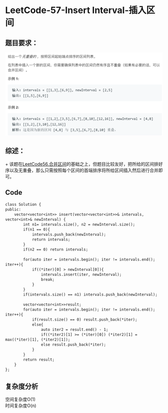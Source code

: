 # LeetCode-57-Insert Interval-插入区间

## 题目要求：
![avatar](https://github.com/JakeChanFangZiyuan20/MyLeetCode/blob/master/img/57.png)

## 综述：  
\+ 该题在[LeetCode56.合并区间](https://leetcode-cn.com/problems/merge-intervals/)的基础之上，但题目比较友好，把所给的区间排好序以及无重叠，那么只需按照每个区间的首端排序将所给区间插入然后进行合并即可。  

## Code
```
class Solution {
public:
    vector<vector<int>> insert(vector<vector<int>>& intervals, vector<int>& newInterval) {
        int n1= intervals.size(), n2 = newInterval.size();
        if(n1 == 0){ 
            intervals.push_back(newInterval);
            return intervals;
        }
        if(n2 == 0) return intervals;

        for(auto iter = intervals.begin(); iter != intervals.end(); iter++){
            if((*iter)[0] > newInterval[0]){
                intervals.insert(iter, newInterval);
                break;
            }
        }
        if(intervals.size() == n1) intervals.push_back(newInterval);

        vector<vector<int>>result;
        for(auto iter = intervals.begin(); iter != intervals.end(); iter++){
            if(result.size() == 0) result.push_back(*iter);
            else{
                auto iter2 = result.end() - 1;
                if((*iter2)[1] >= (*iter)[0]) (*iter2)[1] = max((*iter)[1], (*iter2)[1]);
                else result.push_back(*iter);
            }
        }
        return result;
    }
};
```


## 复杂度分析
空间复杂度O(1)  
时间复杂度O(n)

